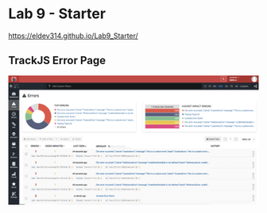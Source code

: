 # Lab 9 - Starter

https://eldev314.github.io/Lab9_Starter/

## TrackJS Error Page

![Errors](trackjs.png)